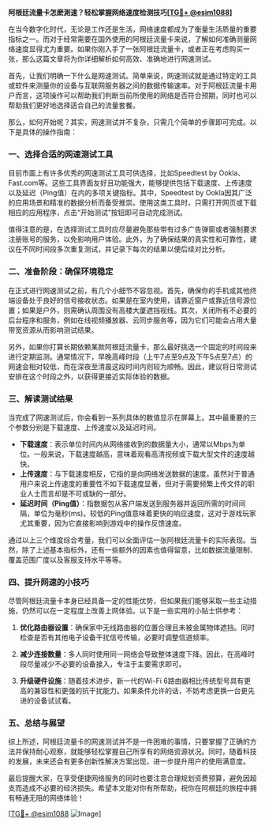 **阿根廷流量卡怎麽測速？轻松掌握网络速度检测技巧[[TG💪+ @esim1088](https://t.me/s/esim1088)]**

在当今数字化时代，无论是工作还是生活，网络速度都成为了衡量生活质量的重要指标之一。而对于经常需要在国外使用的阿根廷流量卡来说，了解如何准确测量网络速度显得尤为重要。如果你刚入手了一张阿根廷流量卡，或者正在考虑购买一张，那么这篇文章将为你详细解析如何高效、准确地进行网速测试。

首先，让我们明确一下什么是网速测试。简单来说，网速测试就是通过特定的工具或软件来测量你的设备与互联网服务器之间的数据传输速率。对于阿根廷流量卡用户而言，这项操作可以帮助我们判断当前所使用的网络是否符合预期，同时也可以帮助我们更好地选择适合自己的流量套餐。

那么，如何开始呢？其实，网速测试并不复杂，只需几个简单的步骤即可完成。以下是具体的操作指南：

### **一、选择合适的网速测试工具**
目前市面上有许多优秀的网速测试工具可供选择，比如Speedtest by Ookla、Fast.com等。这些工具界面友好且功能强大，能够提供包括下载速度、上传速度以及延迟（Ping值）在内的多项关键指标。其中，Speedtest by Ookla因其广泛的应用场景和精准的数据分析而备受推崇。使用这类工具时，只需打开网页或下载相应的应用程序，点击“开始测试”按钮即可自动完成测试。

值得注意的是，在选择测试工具时应尽量避免那些带有过多广告弹窗或者强制要求注册账号的服务，以免影响用户体验。此外，为了确保结果的真实性和可靠性，建议在不同时间段多次重复测试，并记录下每次的结果以便后续对比分析。

### **二、准备阶段：确保环境稳定**
在正式进行网速测试之前，有几个小细节不容忽视。首先，确保你的手机或其他终端设备处于良好的信号接收状态。如果是在室内使用，请靠近窗户或靠近信号源位置；如果是户外，则需确认周围没有高楼大厦遮挡视线。其次，关闭所有不必要的后台程序和服务，例如在线视频播放器、云同步服务等，因为它们可能会占用大量带宽资源从而影响测试结果。

另外，如果你打算长期依赖某款阿根廷流量卡，那么最好挑选一个固定的时间段来进行定期监测。通常情况下，早晚高峰时段（上午7点至9点及下午5点至7点）的网速会相对较低，而在深夜至清晨这段时间内则较为顺畅。因此，建议将日常测试安排在这个时段之外，以获得更接近实际体验的数据。

### **三、解读测试结果**
当完成了网速测试后，你会看到一系列具体的数值显示在屏幕上。其中最重要的三个参数分别是下载速度、上传速度以及延迟时间。

- **下载速度**：表示单位时间内从网络接收到的数据量大小，通常以Mbps为单位。一般来说，下载速度越高，意味着观看高清视频或下载大型文件的速度越快。
- **上传速度**：与下载速度相反，它指的是向网络发送数据的速度。虽然对于普通用户来说上传速度的重要性不如下载速度显著，但对于需要频繁上传文件的职业人士而言却是不可或缺的一部分。
- **延迟时间（Ping值）**：指数据包从客户端发送到服务器并返回所需的时间间隔，单位为毫秒(ms)。较低的Ping值意味着更快的响应速度，这对于游戏玩家尤其重要，因为它直接影响到游戏中的操作反馈速度。

通过以上三个维度综合考量，我们可以全面评估一张阿根廷流量卡的实际表现。当然，除了上述基本指标外，还有一些额外的因素也值得留意，比如数据流量限制、覆盖范围广度以及客服支持水平等等。

### **四、提升网速的小技巧**
尽管阿根廷流量卡本身已经具备一定的性能优势，但如果我们能够采取一些主动措施，仍然可以在一定程度上改善上网体验。以下是一些实用的小贴士供参考：

1. **优化路由器设置**：确保家中无线路由器的位置合理且未被金属物体遮挡。同时检查是否有其他电子设备干扰信号传输，必要时调整信道频率。
   
2. **减少连接数量**：多人同时使用同一网络会导致整体速度下降。因此，在高峰时段尽量减少不必要的设备接入，专注于主要需求即可。
   
3. **升级硬件设施**：随着技术进步，新一代的Wi-Fi 6路由器相比传统型号具有更高的兼容性和更强的抗干扰能力。如果条件允许的话，不妨考虑更换一台更先进的设备试试看。

### **五、总结与展望**
综上所述，阿根廷流量卡的网速测试并不是一件困难的事情，只要掌握了正确的方法并保持耐心观察，就能够轻松掌握自己所享有的网络资源状况。同时，随着科技的发展，未来还会有更多创新性解决方案出现，进一步提升用户的使用满意度。

最后提醒大家，在享受便捷网络服务的同时也要注意合理规划资费预算，避免因超支而造成不必要的经济损失。希望本文能对你有所帮助，祝你在阿根廷的旅程中拥有畅通无阻的网络体验！

[[TG💪+ @esim1088](https://t.me/s/esim1088) ![Image](https://i.postimg.cc/4NQfJmqS/Snipaste-2025-05-13-00-14-12.png)]